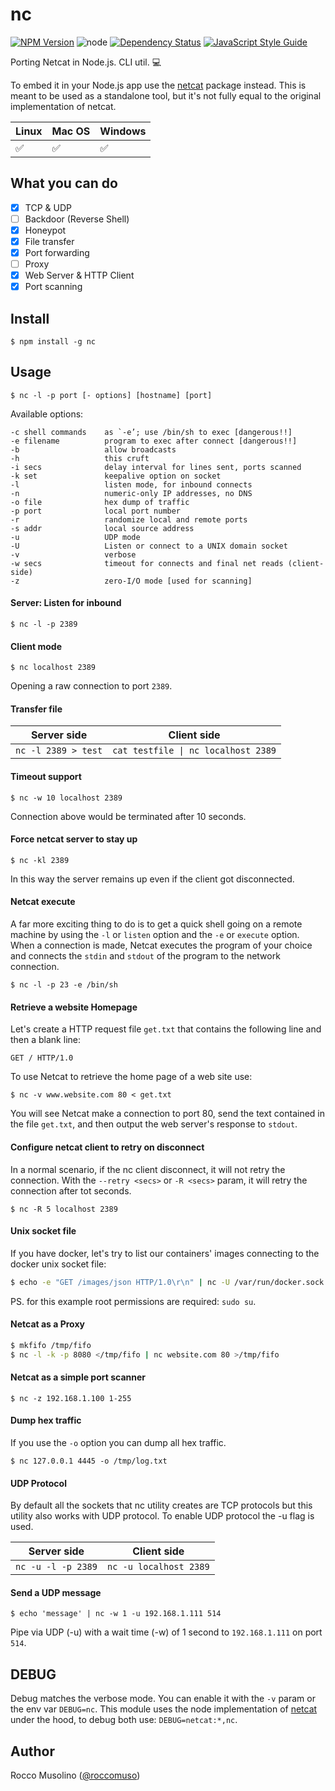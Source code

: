 # nc

[![NPM Version](https://img.shields.io/npm/v/nc.svg)](https://www.npmjs.com/package/nc)
![node](https://img.shields.io/node/v/nc.svg)
[![Dependency Status](https://david-dm.org/roccomuso/nc.png)](https://david-dm.org/roccomuso/nc)
[![JavaScript Style Guide](https://img.shields.io/badge/code_style-standard-brightgreen.svg)](https://standardjs.com)

Porting Netcat in Node.js. CLI util. :computer:

To embed it in your Node.js app use the [netcat](https://github.com/roccomuso/netcat) package instead. This is meant to be used as a standalone tool, but it's not fully equal to the original implementation of netcat.

| Linux | Mac OS | Windows |
|-------|--------|---------|
| :white_check_mark: | :white_check_mark: | :white_check_mark: |

## What you can do

- [x] TCP & UDP
- [ ] Backdoor (Reverse Shell)
- [x] Honeypot
- [x] File transfer
- [x] Port forwarding
- [ ] Proxy
- [x] Web Server & HTTP Client
- [x] Port scanning

## Install

    $ npm install -g nc

## Usage

    $ nc -l -p port [- options] [hostname] [port]

Available options:

```
-c shell commands    as `-e’; use /bin/sh to exec [dangerous!!]
-e filename          program to exec after connect [dangerous!!]
-b                   allow broadcasts
-h                   this cruft
-i secs              delay interval for lines sent, ports scanned
-k set               keepalive option on socket
-l                   listen mode, for inbound connects
-n                   numeric-only IP addresses, no DNS
-o file              hex dump of traffic
-p port              local port number
-r                   randomize local and remote ports
-s addr              local source address
-u                   UDP mode
-U                   Listen or connect to a UNIX domain socket
-v                   verbose
-w secs              timeout for connects and final net reads (client-side)
-z                   zero-I/O mode [used for scanning]
```

#### Server: Listen for inbound

    $ nc -l -p 2389

#### Client mode

    $ nc localhost 2389

Opening a raw connection to port `2389`.

#### Transfer file

| Server side         | Client side                        |
|---------------------|------------------------------------|
| `nc -l 2389 > test` | <code>cat testfile &#124; nc localhost 2389</code> |

#### Timeout support

    $ nc -w 10 localhost 2389

Connection above would be terminated after 10 seconds.

#### Force netcat server to stay up

    $ nc -kl 2389

In this way the server remains up even if the client got disconnected.

#### Netcat execute

A far more exciting thing to do is to get a quick shell going on a remote machine by using the `-l` or `listen` option and the `-e` or `execute` option. When a connection is made, Netcat executes the program of your choice and connects the `stdin` and `stdout` of the program to the network connection.

    $ nc -l -p 23 -e /bin/sh

#### Retrieve a website Homepage

Let's create a HTTP request file `get.txt` that contains the following line and then a blank
line:

```
GET / HTTP/1.0

```

To use Netcat to retrieve the home page of a web site use:

    $ nc -v www.website.com 80 < get.txt

You will see Netcat make a connection to port 80, send the text contained in the file `get.txt`, and then output the web server's response to `stdout`.

#### Configure netcat client to retry on disconnect

In a normal scenario, if the nc client disconnect, it will not retry the connection.
With the `--retry <secs>` or `-R <secs>` param, it will retry the connection after tot seconds.

    $ nc -R 5 localhost 2389

#### Unix socket file

If you have docker, let's try to list our containers' images connecting to the docker unix socket file:

```sh
$ echo -e "GET /images/json HTTP/1.0\r\n" | nc -U /var/run/docker.sock
```

PS. for this example root permissions are required: `sudo su`.

#### Netcat as a Proxy

```sh
$ mkfifo /tmp/fifo
$ nc -l -k -p 8080 </tmp/fifo | nc website.com 80 >/tmp/fifo
```

#### Netcat as a simple port scanner

    $ nc -z 192.168.1.100 1-255

#### Dump hex traffic

If you use the `-o` option you can dump all hex traffic.

    $ nc 127.0.0.1 4445 -o /tmp/log.txt

#### UDP Protocol

By default all the sockets that nc utility creates are TCP protocols but this utility also works with UDP protocol. To enable UDP protocol the -u flag is used.

| Server side         | Client side                        |
|---------------------|------------------------------------|
| `nc -u -l -p 2389` | `nc -u localhost 2389` |

#### Send a UDP message

    $ echo 'message' | nc -w 1 -u 192.168.1.111 514

Pipe via UDP (-u) with a wait time (-w) of 1 second to `192.168.1.111` on port `514`.

## DEBUG

Debug matches the verbose mode.
You can enable it with the `-v` param or the env var `DEBUG=nc`. This module uses the node implementation of [netcat](https://github.com/roccomuso/netcat) under the hood, to debug both use: `DEBUG=netcat:*,nc`.


## Author

Rocco Musolino ([@roccomuso](https://twitter.com/roccomuso))

